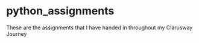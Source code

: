 # python_assignments
These are the assignments that I have handed in throughout my Clarusway Journey
